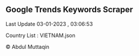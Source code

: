 

## Google Trends Keywords Scraper 
 
Last Update 03-01-2023 , 03:06:53

Country List :
VIETNAM.json



© Abdul Muttaqin 
